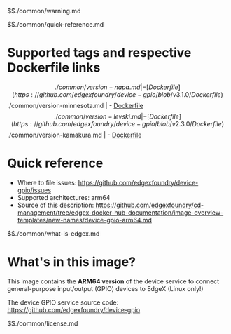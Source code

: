 $$./common/warning.md

$$./common/quick-reference.md

# Supported tags and respective Dockerfile links

$$./common/version-napa.md |
    - [Dockerfile](https://github.com/edgexfoundry/device-gpio/blob/v3.1.0/Dockerfile)
$$./common/version-minnesota.md |
    - [Dockerfile](https://github.com/edgexfoundry/device-gpio/blob/v3.0.0/Dockerfile)
$$./common/version-levski.md |
    - [Dockerfile](https://github.com/edgexfoundry/device-gpio/blob/v2.3.0/Dockerfile)
$$./common/version-kamakura.md |
    - [Dockerfile](https://github.com/edgexfoundry/device-gpio/blob/v2.2.0/Dockerfile)

# Quick reference

- Where to file issues: https://github.com/edgexfoundry/device-gpio/issues
- Supported architectures: arm64
- Source of this description: https://github.com/edgexfoundry/cd-management/tree/edgex-docker-hub-documentation/image-overview-templates/new-names/device-gpio-arm64.md

$$./common/what-is-edgex.md

# What's in this image?

This image contains the **ARM64 version** of the device service to connect general-purpose input/output (GPIO) devices to EdgeX (Linux only!)

The device GPIO service source code: <https://github.com/edgexfoundry/device-gpio>

$$./common/license.md
